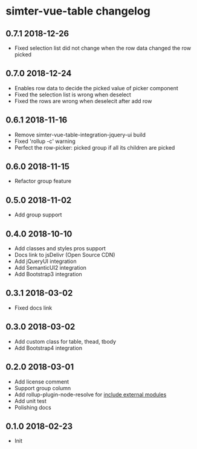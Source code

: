 # simter-vue-table changelog

## 0.7.1 2018-12-26

- Fixed selection list did not change when the row data changed the row picked

## 0.7.0 2018-12-24

- Enables row data to decide the picked value of picker component
- Fixed the selection list is wrong when deselect
- Fixed the rows are wrong when deselecit after add row

## 0.6.1 2018-11-16

- Remove simter-vue-table-integration-jquery-ui build
- Fixed 'rollup -c' warning
- Perfect the row-picker: picked group if all its children are picked

## 0.6.0 2018-11-15

- Refactor group feature

## 0.5.0 2018-11-02

- Add group support

## 0.4.0 2018-10-10

- Add classes and styles pros support
- Docs link to jsDelivr (Open Source CDN)
- Add jQueryUI integration
- Add SemanticUI2 integration
- Add Bootstrap3 integration

## 0.3.1 2018-03-02

- Fixed docs link


## 0.3.0 2018-03-02

- Add custom class for table, thead, tbody
- Add Bootstrap4 integration

## 0.2.0 2018-03-01

- Add license comment
- Support group column
- Add rollup-plugin-node-resolve for [include external modules](https://github.com/rollup/rollup/wiki/Troubleshooting#treating-module-as-external-dependency)
- Add unit test
- Polishing docs

## 0.1.0 2018-02-23

- Init